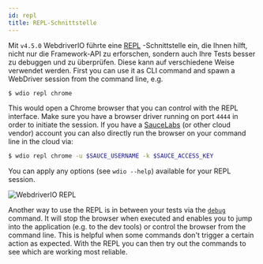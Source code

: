```yaml
---
id: repl
title: REPL-Schnittstelle
---
```

Mit `v4.5.0` WebdriverIO führte eine [REPL](https://en.wikipedia.org/wiki/Read%E2%80%93eval%E2%80%93print_loop) -Schnittstelle ein, die Ihnen hilft, nicht nur die Framework-API zu erforschen, sondern auch Ihre Tests besser zu debuggen und zu überprüfen. Diese kann auf verschiedene Weise verwendet werden. First you can use it as CLI command and spawn a WebDriver session from the command line, e.g.

```sh
$ wdio repl chrome
```

This would open a Chrome browser that you can control with the REPL interface. Make sure you have a browser driver running on port `4444` in order to initiate the session. If you have a [SauceLabs](https://saucelabs.com) (or other cloud vendor) account you can also directly run the browser on your command line in the cloud via:

```sh
$ wdio repl chrome -u $SAUCE_USERNAME -k $SAUCE_ACCESS_KEY
```

You can apply any options (see `wdio --help`) available for your REPL session.

![WebdriverIO REPL](http://webdriver.io/images/repl.gif)

Another way to use the REPL is in between your tests via the [`debug`](/api/utility/debug.html) command. It will stop the browser when executed and enables you to jump into the application (e.g. to the dev tools) or control the browser from the command line. This is helpful when some commands don't trigger a certain action as expected. With the REPL you can then try out the commands to see which are working most reliable.